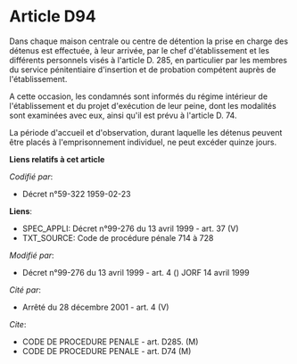 # Article D94

Dans chaque maison centrale ou centre de détention la prise en charge des détenus est effectuée, à leur arrivée, par le chef
d'établissement et les différents personnels visés à l'article D. 285, en particulier par les membres du service
pénitentiaire d'insertion et de probation compétent auprès de l'établissement.

A cette occasion, les condamnés sont informés du régime intérieur de l'établissement et du projet d'exécution de leur peine,
dont les modalités sont examinées avec eux, ainsi qu'il est prévu à l'article D. 74.

La période d'accueil et d'observation, durant laquelle les détenus peuvent être placés à l'emprisonnement individuel, ne peut
excéder  quinze jours.

**Liens relatifs à cet article**

_Codifié par_:

  - Décret n°59-322 1959-02-23

**Liens**:

  - SPEC_APPLI: Décret n°99-276 du 13 avril 1999 - art. 37 (V)
  - TXT_SOURCE: Code de procédure pénale 714 à 728

_Modifié par_:

  - Décret n°99-276 du 13 avril 1999 - art. 4 () JORF 14 avril 1999

_Cité par_:

  - Arrêté du 28 décembre 2001 - art. 4 (V)

_Cite_:

  - CODE DE PROCEDURE PENALE - art. D285. (M)
  - CODE DE PROCEDURE PENALE - art. D74 (M)
